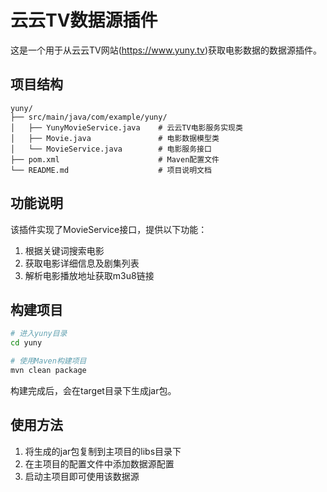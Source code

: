 # 云云TV数据源插件

这是一个用于从云云TV网站(https://www.yuny.tv)获取电影数据的数据源插件。

## 项目结构

```
yuny/
├── src/main/java/com/example/yuny/
│   ├── YunyMovieService.java    # 云云TV电影服务实现类
│   ├── Movie.java               # 电影数据模型类
│   └── MovieService.java        # 电影服务接口
├── pom.xml                      # Maven配置文件
└── README.md                    # 项目说明文档
```

## 功能说明

该插件实现了MovieService接口，提供以下功能：
1. 根据关键词搜索电影
2. 获取电影详细信息及剧集列表
3. 解析电影播放地址获取m3u8链接

## 构建项目

```bash
# 进入yuny目录
cd yuny

# 使用Maven构建项目
mvn clean package
```

构建完成后，会在target目录下生成jar包。

## 使用方法

1. 将生成的jar包复制到主项目的libs目录下
2. 在主项目的配置文件中添加数据源配置
3. 启动主项目即可使用该数据源